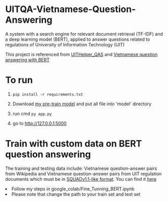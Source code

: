 # UITQA-Vietnamese-Question-Answering

A system with a search engine for relevant document retrieval (TF-IDF) and a deep learning model (BERT), applied to answer questions related to regulations of University of Information Technology (UIT)

This project is referenced from [UITHelper_QAS][1] and [Vietnamese question answering with BERT][2]


# To run
1. `pip install -r requirements.txt`

2. Download [my pre-train model][3] and put all file into 'model' directory

3. run cmd `py app.py`

4. go to http://127.0.0.1:5000 


# Train with custom data on BERT question answering
The training and testing data include: Vietnamese question-answer pairs from Wikipedia and Vietnamese question-answer pairs from UIT regulation documents which must be in [SQUADv1.1-like format][5]. You can find it [here][4]
  
  

<li>Follow my steps in google_colab/Fine_Tunning_BERT.ipynb



<li>Please note that change the path to your train set and test set


[1]: https://github.com/namnv1113/UITHelper_QAS#general


[2]: https://github.com/mailong25/bert-vietnamese-question-answering

[3]: https://drive.google.com/drive/folders/1MdY-TdDVFdhXQSHU3lPU6oPV3Ndv776V?usp=sharing

[4]: https://github.com/namnv1113/UITHelper_QAS/tree/master/Dataset

[5]: https://rajpurkar.github.io/SQuAD-explorer/

